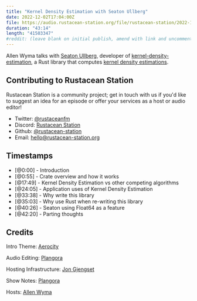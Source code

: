 ```yaml
---
title: "Kernel Density Estimation with Seaton Ullberg"
date: 2022-12-02T17:04:00Z
file: https://audio.rustacean-station.org/file/rustacean-station/2022-12-06-seaton-ullberg.mp3
duration: "43:14"
length: "41503347"
#reddit: (leave blank on initial publish, amend with link and uncomment this line after Reddit thread has been posted)
---
```

Allen Wyma talks with [Seaton Ullberg](https://github.com/seatonullberg), developer of [kernel-density-estimation](https://github.com/seatonullberg/kernel-density-estimation), a Rust library that computes [kernel density estimations](https://en.wikipedia.org/wiki/Kernel_density_estimation).

## Contributing to Rustacean Station

Rustacean Station is a community project; get in touch with us if you'd like to suggest an idea for an episode or offer your services as a host or audio editor!

- Twitter: [@rustaceanfm](https://twitter.com/rustaceanfm)
- Discord: [Rustacean Station](https://discord.gg/cHc3Gyc)
- Github: [@rustacean-station](https://github.com/rustacean-station/)
- Email: [hello@rustacean-station.org](mailto:hello@rustacean-station.org)

## Timestamps
- [@0:00] - Introduction
- [@0:55] - Crate overview and how it works
- [@17:49] - Kernel Density Estimation vs other competing algorithms
- [@24:05] - Application uses of Kernel Density Estimation
- [@33:38] - Why write this library
- [@35:03] - Why use Rust when re-writing this library
- [@40:26] - Seaton using Float64 as a feature
- [@42:20] - Parting thoughts

## Credits
Intro Theme: [Aerocity](https://twitter.com/AerocityMusic)

Audio Editing: [Plangora](https://twitter.com/plangora)

Hosting Infrastructure: [Jon Gjengset](https://twitter.com/jonhoo/)

Show Notes: [Plangora](https://twitter.com/plangora)

Hosts: [Allen Wyma](https://twitter.com/allenwyma)
